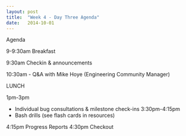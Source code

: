 ```yaml
---
layout: post
title:  "Week 4 - Day Three Agenda"
date:   2014-10-01
---
```



Agenda

9-9:30am Breakfast

9:30am Checkin & announcements

10:30am - Q&A with Mike Hoye (Engineering Community Manager)

LUNCH

1pm-3pm
* Individual bug consultations & milestone check-ins
3:30pm-4:15pm
* Bash drills (see flash cards in resources)

4:15pm Progress Reports
4:30pm Checkout